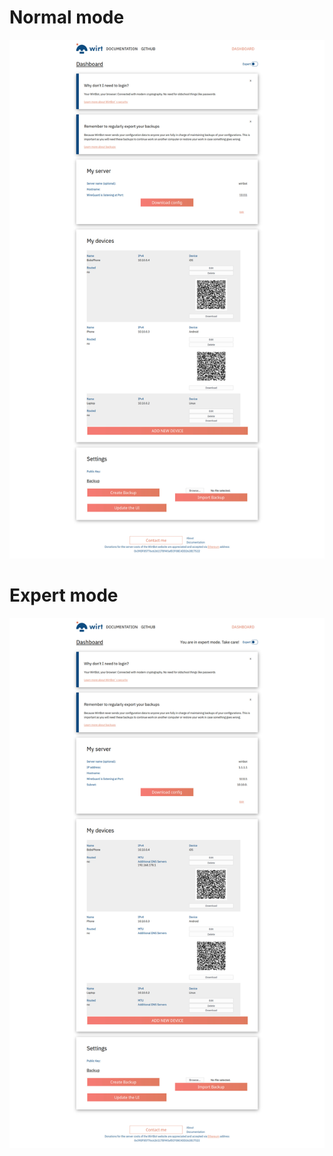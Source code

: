 # Normal mode

![screenshot of normal mode](./images/normal_mode.jpg)


# Expert mode

![screenshot of expert mode](./images/expert_mode.jpg)